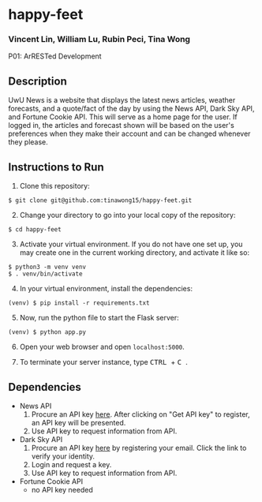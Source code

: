 # happy-feet
### Vincent Lin, William Lu, Rubin Peci, Tina Wong

P01: ArRESTed Development

## Description
UwU News is a website that displays the latest news articles, weather forecasts, and a quote/fact of the day by using the News API, Dark Sky API, and Fortune Cookie API. This will serve as a home page for the user. If logged in, the articles and forecast shown will be based on the user's preferences when they make their account and can be changed whenever they please.

## Instructions to Run
1. Clone this repository:
```
$ git clone git@github.com:tinawong15/happy-feet.git
```

2. Change your directory to go into your local copy of the repository:
```
$ cd happy-feet
```

3. Activate your virtual environment. If you do not have one set up, you may create one in the current working directory, and activate it like so:
```
$ python3 -m venv venv
$ . venv/bin/activate
```

4. In your virtual environment, install the dependencies:
```
(venv) $ pip install -r requirements.txt
```

5. Now, run the python file to start the Flask server:
```
(venv) $ python app.py
```

6. Open your web browser and open `localhost:5000`.

7. To terminate your server instance, type <kbd> CTRL </kbd> + <kbd> C </kbd>.

## Dependencies
- News API
     1. Procure an API key [here](https://newsapi.org/). After clicking on "Get API key" to register, an API key will be presented.
     2. Use API key to request information from API.
- Dark Sky API
     1. Procure an API key [here](https://darksky.net/dev) by registering your email. Click the link to verify your identity.
     2. Login and request a key.
     3. Use API key to request information from API.
- Fortune Cookie API
     - no API key needed
